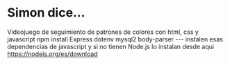 # Simon dice... 
Videojuego de seguimiento de patrones de colores con html, css y javascript
npm install Express dotenv mysql2 body-parser --- instalen esas dependencias de javascript y si no tienen Node.js lo instalan desde aqui https://nodejs.org/es/download
